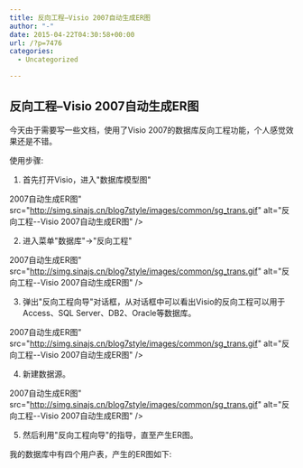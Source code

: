 ```yaml
---
title: 反向工程–Visio 2007自动生成ER图
author: "-"
date: 2015-04-22T04:30:58+00:00
url: /?p=7476
categories:
  - Uncategorized

---
```

## 反向工程–Visio 2007自动生成ER图
今天由于需要写一些文档，使用了Visio 2007的数据库反向工程功能，个人感觉效果还是不错。

使用步骤: 

1. 首先打开Visio，进入"数据库模型图"

2007自动生成ER图" src="http://simg.sinajs.cn/blog7style/images/common/sg_trans.gif" alt="反向工程--Visio 2007自动生成ER图" />

2. 进入菜单"数据库"->"反向工程"

2007自动生成ER图" src="http://simg.sinajs.cn/blog7style/images/common/sg_trans.gif" alt="反向工程--Visio 2007自动生成ER图" />

3. 弹出"反向工程向导"对话框，从对话框中可以看出Visio的反向工程可以用于Access、SQL Server、DB2、Oracle等数据库。

2007自动生成ER图" src="http://simg.sinajs.cn/blog7style/images/common/sg_trans.gif" alt="反向工程--Visio 2007自动生成ER图" />

4. 新建数据源。

2007自动生成ER图" src="http://simg.sinajs.cn/blog7style/images/common/sg_trans.gif" alt="反向工程--Visio 2007自动生成ER图" />

5. 然后利用"反向工程向导"的指导，直至产生ER图。
  
  我的数据库中有四个用户表，产生的ER图如下: 